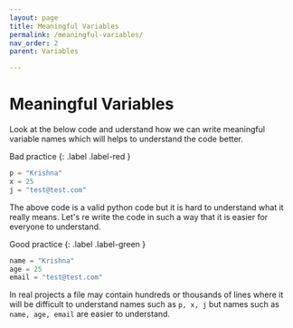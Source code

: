 ```yaml
---
layout: page
title: Meaningful Variables
permalink: /meaningful-variables/
nav_order: 2
parent: Variables

---
```

# Meaningful Variables

Look at the below code and uderstand how we can write meaningful variable names which will helps to understand the code better.

Bad practice
{: .label .label-red }
```python
p = "Krishna"
x = 25
j = "test@test.com"
```
The above code is a valid python code but it is hard to understand what it really means. Let's re write the code in such a way that it is easier for everyone to understand.

Good practice
{: .label .label-green }
```python
name = "Krishna"
age = 25
email = "test@test.com"
```
In real projects a file may contain hundreds or thousands of lines where 
it will be difficult to understand names such as `p, x, j` but names such as `name, age, email` are easier to understand.